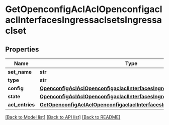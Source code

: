 # GetOpenconfigAclAclOpenconfigaclaclInterfacesIngressaclsetsIngressaclset

## Properties
Name | Type | Description | Notes
------------ | ------------- | ------------- | -------------
**set_name** | **str** |  | 
**type** | **str** |  | 
**config** | [**OpenconfigAclAclOpenconfigaclaclInterfacesIngressaclsetsConfig**](OpenconfigAclAclOpenconfigaclaclInterfacesIngressaclsetsConfig.md) |  | [optional] 
**state** | [**OpenconfigAclAclOpenconfigaclaclInterfacesIngressaclsetsConfig**](OpenconfigAclAclOpenconfigaclaclInterfacesIngressaclsetsConfig.md) |  | [optional] 
**acl_entries** | [**GetOpenconfigAclAclOpenconfigaclaclInterfacesIngressaclsetsAclentries**](GetOpenconfigAclAclOpenconfigaclaclInterfacesIngressaclsetsAclentries.md) |  | [optional] 

[[Back to Model list]](../README.md#documentation-for-models) [[Back to API list]](../README.md#documentation-for-api-endpoints) [[Back to README]](../README.md)


